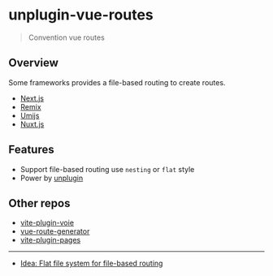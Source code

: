 # unplugin-vue-routes

> Convention vue routes

## Overview

Some frameworks provides a file-based routing to create routes.

- [Next.js](https://nextjs.org/docs/routing/introduction)
- [Remix](https://remix.run/docs/en/v1/guides/routing)
- [Umijs](https://umijs.org/docs/convention-routing)
- [Nuxt.js](https://v3.nuxtjs.org/guide/directory-structure/pages)

## Features

- Support file-based routing use `nesting` or `flat` style
- Power by [unplugin](https://github.com/unjs/unplugin)

## Other repos

- [vite-plugin-voie](https://github.com/brattonross/vite-plugin-voie)
- [vue-route-generator](https://github.com/ktsn/vue-route-generator)
- [vite-plugin-pages](https://github.com/hannoeru/vite-plugin-pages)

---

- [Idea: Flat file system for file-based routing](https://gist.github.com/jamiebuilds/86d467ee4353cb316edce8e69ad19237)
